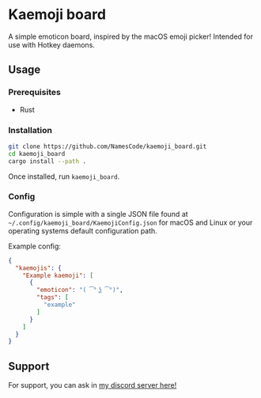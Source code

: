 # Kaemoji board
A simple emoticon board, inspired by the macOS emoji picker! Intended for use with Hotkey daemons. 

## Usage 

### Prerequisites
- Rust
 
### Installation
```bash
git clone https://github.com/NamesCode/kaemoji_board.git
cd kaemoji_board
cargo install --path .
```
Once installed, run `kaemoji_board`.

### Config
Configuration is simple with a single JSON file found at `~/.config/kaemoji_board/KaemojiConfig.json` for macOS and Linux or your operating systems default configuration path.

Example config:
```json
{
  "kaemojis": {
    "Example kaemoji": [
      {
        "emoticon": "( ͡° ͜ʖ ͡°)",
        "tags": [
          "example"
        ]
      }
    ]
  }
}
```

## Support

For support, you can ask in [my discord server here!](https://discord.gg/yvZF6cX9BD)
